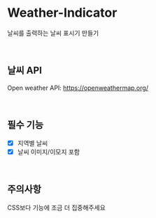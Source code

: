 # Weather-Indicator
날씨를 출력하는 날씨 표시기 만들기

<br />

## 날씨 API
Open weather API: https://openweathermap.org/

<br />

## 필수 기능
- [x] 지역별 날씨
- [x] 날씨 이미지/이모지 포함

<br />

## 주의사항
CSS보다 기능에 조금 더 집중해주세요
